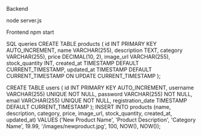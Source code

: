 Backend

node server.js


Frontend
npm start

SQL queries
CREATE TABLE products (
    id INT PRIMARY KEY AUTO_INCREMENT,
    name VARCHAR(255),
    description TEXT,
    category VARCHAR(255),
    price DECIMAL(10, 2),
    image_url VARCHAR(255),
    stock_quantity INT,
    created_at TIMESTAMP DEFAULT CURRENT_TIMESTAMP,
    updated_at TIMESTAMP DEFAULT CURRENT_TIMESTAMP ON UPDATE CURRENT_TIMESTAMP
);

CREATE TABLE users (
    id INT PRIMARY KEY AUTO_INCREMENT,
    username VARCHAR(255) UNIQUE NOT NULL,
    password VARCHAR(255) NOT NULL,
    email VARCHAR(255) UNIQUE NOT NULL,
    registration_date TIMESTAMP DEFAULT CURRENT_TIMESTAMP
);
INSERT INTO products (name, description, category, price, image_url, stock_quantity, created_at, updated_at)
VALUES ('New Product Name', 'Product Description', 'Category Name', 19.99, '/images/newproduct.jpg', 100, NOW(), NOW());
